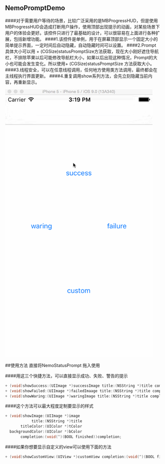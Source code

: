 ## NemoPromptDemo
####对于需要用户等待的场景，比较广泛采用的是MBProgressHUD，但是使用MBProgressHUD会造成打断用户操作，使用顶部出现提示的动画，对某些场景下用户的体验会更好。该控件只进行了最基础的设计，可以很容易在上面进行各种扩展，包括新增功能。
####1.该控件是单例，用于在屏幕顶部显示一个固定大小的简单提示界面，一定时间后自动隐藏，自动隐藏时间可以设置。
####2.Prompt具体大小可以用 + (CGSize)statusPromptSize方法获取，现在大小刚好遮住导航栏，不排除苹果以后可能修改导航栏大小，如果以后出现这种情况，Prompt的大小也可能会发生变化。所以使用+ (CGSize)statusPromptSize 方法获取大小。
####3.线程安全，可以在任意线程调用，任何地方使用类方法调用，最终都会在主线程执行界面更新。
####4.重复调用show系列方法，会先立刻隐藏当前内容，再重新显示。


![NemoStatusPrompt](https://raw.githubusercontent.com/NemoAir/IMAGES/master/NemoStatusPrompt.gif)

##使用方法 直接将NemoStatusPrompt 拖入使用

####用这三个快捷方法，可以直接显示成功、失败、警告的提示
```Objective-C
+ (void)showSuccess:(UIImage *)successImage title:(NSString *)title completion:(void(^)(BOOL finished))completion;
+ (void)showFailed:(UIImage *)failedImaage title:(NSString *)title completion:(void(^)(BOOL finished))completion;
+ (void)showWaring:(UIImage *)waringImage title:(NSString *)title completion:(void(^)(BOOL finished))completion;
```

####这个方法可以最大程度定制要显示的样式
```Objective-C
+ (void)showImage:(UIImage *)image
            title:(NSString *)title
       titleColor:(UIColor *)tColor
  backgroundColor:(UIColor *)bColor
       completion:(void(^)(BOOL finished))completion;
 ```

####如果你想要显示自定义的view可以使用下面的方法
```Objective-C
+ (void)showCustomView:(UIView *)customView completion:(void(^)(BOOL finished))completion;
```
